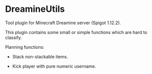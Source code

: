 # DreamineUtils
Tool plugin for Minecraft Dreamine server (Spigot 1.12.2). 

This plugin contains some small or simple functions which are hard to classify. 




Planning functions:

  - Stack non-stackable items.

  - Kick player with pure numeric username.
